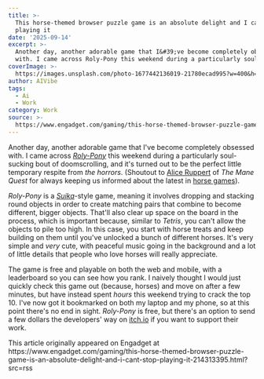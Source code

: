 ```yaml
---
title: >-
  This horse-themed browser puzzle game is an absolute delight and I can't stop
  playing it
date: '2025-09-14'
excerpt: >-
  Another day, another adorable game that I&#39;ve become completely obsessed
  with. I came across Roly-Pony this weekend during a particularly soul-suck...
coverImage: >-
  https://images.unsplash.com/photo-1677442136019-21780ecad995?w=400&h=200&fit=crop&auto=format
author: AIVibe
tags:
  - Ai
  - Work
category: Work
source: >-
  https://www.engadget.com/gaming/this-horse-themed-browser-puzzle-game-is-an-absolute-delight-and-i-cant-stop-playing-it-214313395.html?src=rss
---
```

<p>Another day, another adorable game that I&#39;ve become completely obsessed with. I came across <a data-i13n="elm:context_link;elmt:doNotAffiliate;cpos:1;pos:1" class="no-affiliate-link" href="https://miaumigames.itch.io/roly-pony"><em>Roly-Pony</em></a> this weekend during a particularly soul-sucking bout of doomscrolling, and it&#39;s turned out to be the perfect little temporary respite from <em>the horrors</em>. (Shoutout to <a data-i13n="elm:context_link;elmt:doNotAffiliate;cpos:2;pos:1" class="no-affiliate-link" href="https://bsky.app/profile/malicedafirenze.bsky.social/post/3lymxnpo5ps2g">Alice Ruppert</a> of <em>The Mane Quest</em> for always keeping us informed about the latest in <a data-i13n="elm:context_link;elmt:doNotAffiliate;cpos:3;pos:1" class="no-affiliate-link" href="https://www.engadget.com/indie-developers-are-trying-to-make-horse-games-that-dont-suck-its-not-easy-140008337.html">horse games</a>).</p>
<p><em>Roly-Pony</em> is a <a data-i13n="elm:context_link;elmt:doNotAffiliate;cpos:4;pos:1" class="no-affiliate-link" href="https://youtu.be/eh_xSyPsEVI?t=191"><em>Suika</em></a>-style game, meaning it involves dropping and stacking round objects in order to create matching pairs that combine to become different, bigger objects. That&#39;ll also clear up space on the board in the process, which is important because, similar to <em>Tetris</em>, you can&#39;t allow the objects to pile too high. In this case, you start with horse treats and keep building on them until you&#39;ve unlocked a bunch of different horses. It&#39;s very simple and <em>very</em> cute, with peaceful music going in the background and a lot of little details that people who love horses will really appreciate.</p>
<span id="end-legacy-contents"></span><p>The game is free and playable on both the web and mobile, with a leaderboard so you can see how you rank. I naively thought I would just quickly check this game out (because, horses) and move on after a few minutes, but have instead spent <em>hours</em> this weekend trying to crack the top 10. I&#39;ve now got it bookmarked on both my laptop and my phone, so at this point there&#39;s no end in sight. <em>Roly-Pony</em> is free, but there&#39;s an option to send a few dollars the developers&#39; way on <a data-i13n="elm:context_link;elmt:doNotAffiliate;cpos:5;pos:1" class="no-affiliate-link" href="http://itch.io/">itch.io</a> if you want to support their work.</p>This article originally appeared on Engadget at https://www.engadget.com/gaming/this-horse-themed-browser-puzzle-game-is-an-absolute-delight-and-i-cant-stop-playing-it-214313395.html?src=rss
